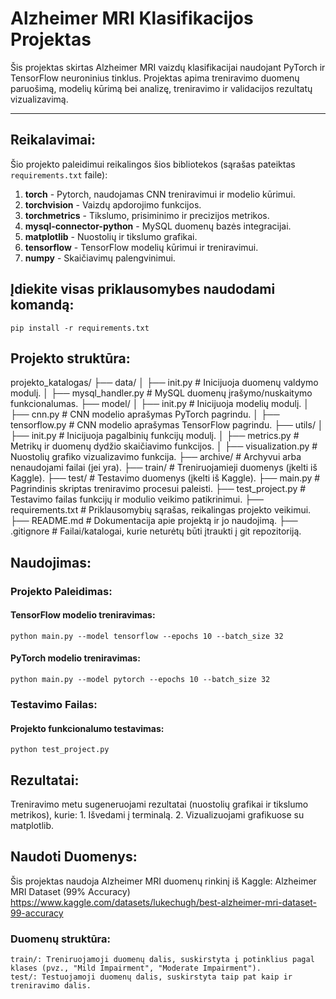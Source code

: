 # Alzheimer MRI Klasifikacijos Projektas

Šis projektas skirtas Alzheimer MRI vaizdų klasifikacijai naudojant PyTorch ir TensorFlow neuroninius tinklus. Projektas apima treniravimo duomenų paruošimą, modelių kūrimą bei analizę, treniravimo ir validacijos rezultatų vizualizavimą.

---

## Reikalavimai:

Šio projekto paleidimui reikalingos šios bibliotekos (sąrašas pateiktas `requirements.txt` faile):
1. **torch** - Pytorch, naudojamas CNN treniravimui ir modelio kūrimui.
2. **torchvision** - Vaizdų apdorojimo funkcijos.
3. **torchmetrics** - Tikslumo, prisiminimo ir precizijos metrikos.
4. **mysql-connector-python** - MySQL duomenų bazės integracijai.
5. **matplotlib** - Nuostolių ir tikslumo grafikai.
6. **tensorflow** - TensorFlow modelių kūrimui ir treniravimui.
7. **numpy** - Skaičiavimų palengvinimui.

## Įdiekite visas priklausomybes naudodami komandą:
	pip install -r requirements.txt

## Projekto struktūra:
projekto_katalogas/ ├── data/ │ ├── init.py # Inicijuoja duomenų valdymo modulį. │ ├── mysql_handler.py # MySQL duomenų įrašymo/nuskaitymo funkcionalumas. ├── model/ │ ├── init.py # Inicijuoja modelių modulį. │ ├── cnn.py # CNN modelio aprašymas PyTorch pagrindu. │ ├── tensorflow.py # CNN modelio aprašymas TensorFlow pagrindu. ├── utils/ │ ├── init.py # Inicijuoja pagalbinių funkcijų modulį. │ ├── metrics.py # Metrikų ir duomenų dydžio skaičiavimo funkcijos. │ ├── visualization.py # Nuostolių grafiko vizualizavimo funkcija. ├── archive/ # Archyvui arba nenaudojami failai (jei yra). ├── train/ # Treniruojamieji duomenys (įkelti iš Kaggle). ├── test/ # Testavimo duomenys (įkelti iš Kaggle). ├── main.py # Pagrindinis skriptas treniravimo procesui paleisti. ├── test_project.py # Testavimo failas funkcijų ir modulio veikimo patikrinimui. ├── requirements.txt # Priklausomybių sąrašas, reikalingas projekto veikimui. ├── README.md # Dokumentacija apie projektą ir jo naudojimą. ├── .gitignore # Failai/katalogai, kurie neturėtų būti įtraukti į git repozitoriją.

## Naudojimas:
### Projekto Paleidimas:
#### TensorFlow modelio treniravimas:
	python main.py --model tensorflow --epochs 10 --batch_size 32
#### PyTorch modelio treniravimas:
	python main.py --model pytorch --epochs 10 --batch_size 32
### Testavimo Failas:
#### Projekto funkcionalumo testavimas:
	python test_project.py

## Rezultatai:
Treniravimo metu sugeneruojami rezultatai (nuostolių grafikai ir tikslumo metrikos), kurie:
    1. Išvedami į terminalą.
    2. Vizualizuojami grafikuose su matplotlib.

## Naudoti Duomenys:
Šis projektas naudoja Alzheimer MRI duomenų rinkinį iš Kaggle: Alzheimer MRI Dataset (99% Accuracy) https://www.kaggle.com/datasets/lukechugh/best-alzheimer-mri-dataset-99-accuracy

### Duomenų struktūra:
    train/: Treniruojamoji duomenų dalis, suskirstyta į potinklius pagal klases (pvz., "Mild Impairment", "Moderate Impairment").
    test/: Testuojamoji duomenų dalis, suskirstyta taip pat kaip ir treniravimo dalis.
